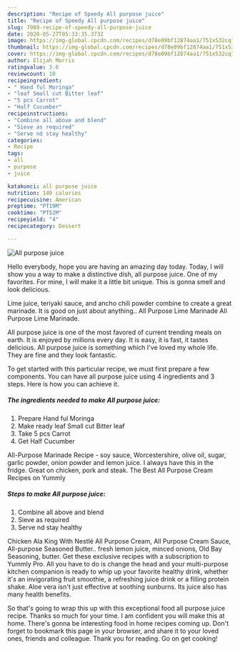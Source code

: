 ```yaml
---
description: "Recipe of Speedy All purpose juice"
title: "Recipe of Speedy All purpose juice"
slug: 7989-recipe-of-speedy-all-purpose-juice
date: 2020-05-27T05:33:35.373Z
image: https://img-global.cpcdn.com/recipes/d78e09bf12874aa1/751x532cq70/all-purpose-juice-recipe-main-photo.jpg
thumbnail: https://img-global.cpcdn.com/recipes/d78e09bf12874aa1/751x532cq70/all-purpose-juice-recipe-main-photo.jpg
cover: https://img-global.cpcdn.com/recipes/d78e09bf12874aa1/751x532cq70/all-purpose-juice-recipe-main-photo.jpg
author: Elijah Morris
ratingvalue: 3.6
reviewcount: 10
recipeingredient:
- " Hand ful Moringa"
- "leaf Small cut Bitter leaf"
- "5 pcs Carrot"
- "Half Cucumber"
recipeinstructions:
- "Combine all above and blend"
- "Sieve as required"
- "Serve nd stay healthy"
categories:
- Recipe
tags:
- all
- purpose
- juice

katakunci: all purpose juice 
nutrition: 140 calories
recipecuisine: American
preptime: "PT19M"
cooktime: "PT52M"
recipeyield: "4"
recipecategory: Dessert

---
```



![All purpose juice](https://img-global.cpcdn.com/recipes/d78e09bf12874aa1/751x532cq70/all-purpose-juice-recipe-main-photo.jpg)

Hello everybody, hope you are having an amazing day today. Today, I will show you a way to make a distinctive dish, all purpose juice. One of my favorites. For mine, I will make it a little bit unique. This is gonna smell and look delicious.

Lime juice, teriyaki sauce, and ancho chili powder combine to create a great marinade. It is good on just about anything.. All Purpose Lime Marinade All Purpose Lime Marinade.

All purpose juice is one of the most favored of current trending meals on earth. It is enjoyed by millions every day. It is easy, it is fast, it tastes delicious. All purpose juice is something which I've loved my whole life. They are fine and they look fantastic.


To get started with this particular recipe, we must first prepare a few components. You can have all purpose juice using 4 ingredients and 3 steps. Here is how you can achieve it.

<!--inarticleads1-->

##### The ingredients needed to make All purpose juice:

1. Prepare  Hand ful Moringa
1. Make ready leaf Small cut Bitter leaf
1. Take 5 pcs Carrot
1. Get Half Cucumber


All-Purpose Marinade Recipe - soy sauce, Worcestershire, olive oil, sugar, garlic powder, onion powder and lemon juice. I always have this in the fridge. Great on chicken, pork and steak. The Best All Purpose Cream Recipes on Yummly 

<!--inarticleads2-->

##### Steps to make All purpose juice:

1. Combine all above and blend
1. Sieve as required
1. Serve nd stay healthy


Chicken Ala King With Nestlé All Purpose Cream, All Purpose Cream Sauce, All-purpose Seasoned Butter.. fresh lemon juice, minced onions, Old Bay Seasoning, butter. Get these exclusive recipes with a subscription to Yummly Pro. All you have to do is change the head and your multi-purpose kitchen companion is ready to whip up your favorite healthy drink, whether it&#39;s an invigorating fruit smoothie, a refreshing juice drink or a filling protein shake. Aloe vera isn&#39;t just effective at soothing sunburns. Its juice also has many health benefits. 

So that's going to wrap this up with this exceptional food all purpose juice recipe. Thanks so much for your time. I am confident you will make this at home. There's gonna be interesting food in home recipes coming up. Don't forget to bookmark this page in your browser, and share it to your loved ones, friends and colleague. Thank you for reading. Go on get cooking!
